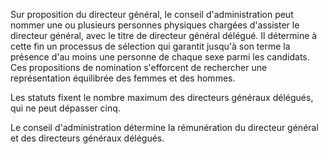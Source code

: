 Sur proposition du directeur général, le conseil d'administration peut nommer une ou plusieurs personnes physiques chargées d'assister le directeur général, avec le titre de directeur général délégué. Il détermine à cette fin un processus de sélection qui garantit jusqu'à son terme la présence d'au moins une personne de chaque sexe parmi les candidats. Ces propositions de nomination s'efforcent de rechercher une représentation équilibrée des femmes et des hommes.


Les statuts fixent le nombre maximum des directeurs généraux délégués, qui ne peut dépasser cinq.


Le conseil d'administration détermine la rémunération du directeur général et des directeurs généraux délégués.

